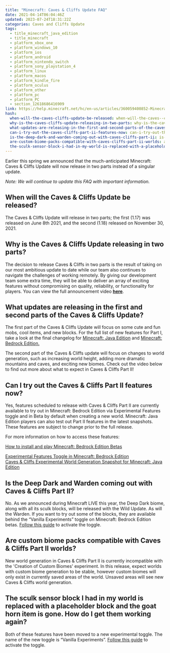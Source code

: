 ```yaml
---
title: "Minecraft: Caves & Cliffs Update FAQ"
date: 2021-04-14T06:04:46Z
updated: 2023-07-24T18:31:22Z
categories: Caves and Cliffs Update
tags:
  - title_minecraft_java_edition
  - title_minecraft
  - platform_xbox_one
  - platform_windows_10
  - platform_ios
  - platform_android
  - platform_nintendo_switch
  - platform_sony_playstation_4
  - platform_linux
  - platform_macos
  - platform_kindle_fire
  - platform_oculus
  - platform_other
  - platform_pc
  - platform_PC
  - section_12618686416909
link: https://help.minecraft.net/hc/en-us/articles/360059400852-Minecraft-Caves-Cliffs-Update-FAQ
hash:
  when-will-the-caves-cliffs-update-be-released: when-will-the-caves--cliffs-update-be-released
  why-is-the-caves-cliffs-update-releasing-in-two-parts: why-is-the-caves--cliffs-update-releasing-in-two-parts
  what-updates-are-releasing-in-the-first-and-second-parts-of-the-caves-cliffs-update: what-updates-are-releasing-in-the-first-and-second-parts-of-the-caves--cliffs-update
  can-i-try-out-the-caves-cliffs-part-ii-features-now: can-i-try-out-the-caves--cliffs-part-ii-features-now
  is-the-deep-dark-and-warden-coming-out-with-caves-cliffs-part-ii: is-the-deep-dark-and-warden-coming-out-with-caves--cliffs-part-ii
  are-custom-biome-packs-compatible-with-caves-cliffs-part-ii-worlds: are-custom-biome-packs-compatible-with-caves--cliffs-part-ii-worlds
  the-sculk-sensor-block-i-had-in-my-world-is-replaced-with-a-placeholder-block-and-the-goat-horn-item-is-gone.-how-do-i-get-them-working-again: the-sculk-sensor-block-i-had-in-my-world-is-replaced-with-a-placeholder-block-and-the-goat-horn-item-is-gone-how-do-i-get-them-working-again
---
```


Earlier this spring we announced that the much-anticipated Minecraft: Caves & Cliffs Update will now release in two parts instead of a singular update. 

*Note: We will continue to update this FAQ with important information.*

## When will the Caves & Cliffs Update be released? 

The Caves & Cliffs Update will release in two parts; the first (1.17) was released on June 8th 2021, and the second (1.18) released on November 30, 2021.

## Why is the Caves & Cliffs Update releasing in two parts? 

The decision to release Caves & Cliffs in two parts is the result of taking on our most ambitious update to date while our team also continues to navigate the challenges of working remotely. By giving our development team some extra time, they will be able to deliver an array of exciting features without compromising on quality, reliability, or functionality for players. You can view the full announcement video [**here**](https://youtu.be/6YgKUZnUyak). 

## What updates are releasing in the first and second parts of the Caves & Cliffs Update? 

The first part of the Caves & Cliffs Update will focus on some cute and fun mobs, cool items, and new blocks. For the full list of new features for Part I, take a look at the final changelog for [Minecraft: Java Edition](https://www.minecraft.net/en-us/article/caves---cliffs--part-i-out-today-java) and [Minecraft: Bedrock Edition.](https://www.minecraft.net/en-us/article/caves---cliffs--part-i-out-today-bedrock)

The second part of the Caves & Cliffs update will focus on changes to world generation, such as increasing world height, adding more dramatic mountains and caves, and exciting new biomes. Check out the video below to find out more about what to expect in Caves & Cliffs Part II!

## Can I try out the Caves & Cliffs Part II features now?

Yes, features scheduled to release with Caves & Cliffs Part II are currently available to try out in Minecraft: Bedrock Edition via Experimental Features toggle and in Beta by default when creating a new world. Minecraft: Java Edition players can also test out Part II features in the latest snapshots. These features are subject to change prior to the full release.

For more information on how to access these features:

[How to install and play Minecraft: Bedrock Edition Betas](../Minecraft-Bedrock-Edition-Technical/How-Do-I-Join-and-Leave-Minecraft-Preview.md)

[Experimental Features Toggle in Minecraft: Bedrock Edition](../../feedback/Beta-and-Preview-Information-and-Changelogs/Experimental-Features-Toggle-in-Minecraft-Bedrock-Edition.md)  
[Caves & Cliffs Experimental World Generation Snapshot for Minecraft: Java Edition](https://www.minecraft.net/article/new-world-generation-java-available-testing)

## Is the Deep Dark and Warden coming out with Caves & Cliffs Part II?

No. As we announced during Minecraft LIVE this year, the Deep Dark biome, along with all its sculk blocks, will be released with the Wild Update. As will the Warden. If you want to try out some of the blocks, they are available behind the “Vanilla Experiments” toggle on Minecraft: Bedrock Edition betas. [Follow this guide](../../feedback/Beta-and-Preview-Information-and-Changelogs/Experimental-Features-Toggle-in-Minecraft-Bedrock-Edition.md) to activate the toggle.

## Are custom biome packs compatible with Caves & Cliffs Part II worlds?

New world generation in Caves & Cliffs Part II is currently incompatible with the 'Creation of Custom Biomes' experiment. In this release, expect worlds with custom biome generation to be stable, however custom biomes will only exist in currently saved areas of the world. Unsaved areas will see new Caves & Cliffs world generation.

## The sculk sensor block I had in my world is replaced with a placeholder block and the goat horn item is gone. How do I get them working again?

Both of these features have been moved to a new experimental toggle. The name of the new toggle is “Vanilla Experiments”. [Follow this guide](../../feedback/Beta-and-Preview-Information-and-Changelogs/Experimental-Features-Toggle-in-Minecraft-Bedrock-Edition.md) to activate the toggle.
